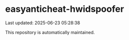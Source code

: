 # easyanticheat-hwidspoofer

Last updated: 2025-06-23 05:28:38

This repository is automatically maintained.
